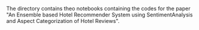 The directory contains theo notebooks containing the codes for the paper "An Ensemble based Hotel Recommender System using SentimentAnalysis and Aspect Categorization of Hotel Reviews". 
